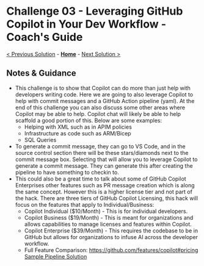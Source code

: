 # Challenge 03 - Leveraging GitHub Copilot in Your Dev Workflow - Coach's Guide 

[< Previous Solution](./Solution-02.md) - **[Home](./README.md)** - [Next Solution >](./Solution-04.md)

## Notes & Guidance

- This challenge is to show that Copilot can do more than just help with developers writing code.  Here we are going to also leverage Copilot to help with commit messages and a GitHub Action pipeline (yaml).  At the end of this challenge you can also discuss some other areas where Copilot may be able to help.  Copilot chat will likely be able to help scaffold a good portion of this.  Below are some examples:
  - Helping with XML such as in APIM policies
  - Infrastructure as code such as ARM/Bicep
  - SQL Queries
- To generate a commit message, they can go to VS Code, and in the source control section there will be these stars/diamonds next to the commit message box.  Selecting that will allow you to leverage Copilot to generate a commit message.  They can generate this after creating the pipeline to have something to checkin to.
- This could also be a great time to talk about some of GitHub Copilot Enterprises other features such as PR message creation which is along the same concept. However this is a higher license tier and not part of the hack.  There are three tiers of GitHub Copilot Licensing, this hack will focus on the features that apply to Individual/Business:
  - Copilot Individual ($10/Month) - This is for individual developers.
  - Copilot Business ($19/Month) -  This is meant for organizations and allows capabilities to manage licenses and features within Copilot.
  - Copilot Enterprise ($39/Month) - This requires the codebase to be in GitHub but allows for organizations to infuse AI across the developer workflow.
  - Full Feature Comparison: https://github.com/features/copilot#pricing
[Sample Pipeline Solution](./Solutions/Solution-03.yaml)
